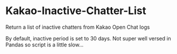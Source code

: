 # Kakao-Inactive-Chatter-List
Return a list of inactive chatters from Kakao Open Chat logs

By default, inactive period is set to 30 days.
Not super well versed in Pandas so script is a little slow...
